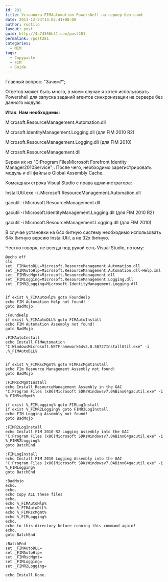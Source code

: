 ```yaml
---
id: 281
title: Установка FIMAutomation Powershell на сервер без оной
date: 2013-12-24T14:02:41+00:00
author: rootilo
layout: post
guid: http://4c74356b41.com/post281
permalink: /post281
categories:
  - MIM
tags:
  - Copypaste
  - FIM
  - Guide
---
```

Главный вопрос: "Зачем?";.
  
Ответов может быть много, в моем случае я хотел использовать Powershell для запуска заданий агентов синхронизации на сервере без данного модуля.

**Итак. Нам необходимы:**
  
Microsoft.ResourceManagement.Automation.dll
  
Microsoft.IdentityManagement.Logging.dll (для FIM 2010 R2)
  
Microsoft.ResourceManagement.Logging.dll (для FIM 2010)
  
Microsoft.ResourceManagement.dll
  
Берем их из "C:Program FilesMicrosoft Forefront Identity Manager2010Service";. После чего, необходимо зарегистрировать модуль и dll файлы в Global Assembly Cache.

Командная строка Visual Studio с права администратора:
  
InstallUtil.exe -i .Microsoft.ResourceManagement.Automation.dll
  
gacutil -i Microsoft.ResourceManagement.dll
  
gacutil -i Microsoft.IdentityManagement.Logging.dll (для FIM 2010 R2)
  
gacutil -i Microsoft.ResourceManagement.Logging.dll (для FIM 2010)

В случае установки на 64х битную систему необходимо использовать 64х битную версию InstallUtil, а не 32х битную.

Честно говоря, не всегда под рукой есть Visual Studio, потому:

```
@echo off
cls
set _FIMAutoDLL=Microsoft.ResourceManagement.Automation.dll
set _FIMAutoHlp=Microsoft.ResourceManagement.Automation.dll-Help.xml
set _FIMRscMgmt=Microsoft.ResourceManagement.dll
set _FIMLogging=Microsoft.ResourceManagement.Logging.dll
set _FIMR2Logging=Microsoft.IdentityManagement.Logging.dll


if exist %_FIMAutoHlp% goto FoundHelp
echo FIM Automation Help not found!
goto BadMojo

:FoundHelp
if exist %_FIMAutoDLL% goto FIMAutoInstall
echo FIM Automation Assembly not found!
goto BadMojo

:FIMAutoInstall
echo Install FIMAutomation
"C:WindowsMicrosoft.NETFramework64v2.0.50727InstallUtil.exe" -i .%_FIMAutoDLL%


if exist %_FIMRscMgmt% goto FIMRscMgmtInstall
echo FIm Resource Management Assembly not found!
goto BadMojo

:FIMRscMgmtInstall
echo Install ResourceManagement Assembly in the GAC
"C:Program Files (x86)Microsoft SDKsWindowsv7.0ABinx64gacutil.exe" -i %_FIMRscMgmt%

if exist %_FIMLogging% goto FIMLogInstall
if exist %_FIMR2Logging% goto FIMR2LogInstall
echo FIM Logging Assembly not found!
goto BadMojo

:FIMR2LogInstall
echo Install FIM 2010 R2 Logging Assembly into the GAC
"C:Program Files (x86)Microsoft SDKsWindowsv7.0ABinx64gacutil.exe" -i %_FIMR2Logging%
goto BatchEnd

:FIMLogInstall
echo Install FIM 2010 Logging Assembly into the GAC
"C:Program Files (x86)Microsoft SDKsWindowsv7.0ABinx64gacutil.exe" -i %_FIMLogging%
goto BatchEnd

:BadMojo
echo.
echo.
echo Copy ALL these files
echo.
echo %_FIMAutoHlp%
echo %_FIMAutoDLL%
echo %_FIMRscMgmt%
echo %_FIMLogging%
echo.
echo to this directory before running this command again!
echo.
goto BatchEnd

:BatchEnd
set _FIMAutoDLL=
set _FIMAutoHlp=
set _FIMRscMgmt=
set _FIMLogging=
set _FIMR2Logging=

echo Install Done.
```